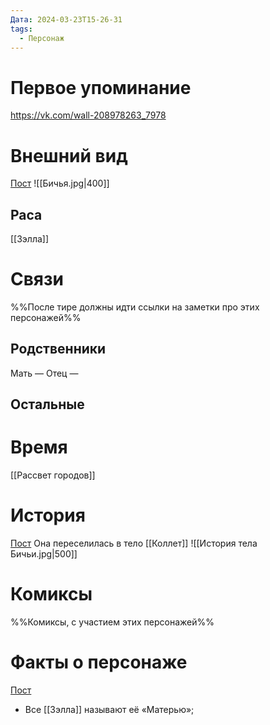 ```yaml
---
Дата: 2024-03-23T15-26-31
tags:
  - Персонаж
---
```

# Первое упоминание
https://vk.com/wall-208978263_7978
# Внешний вид
[Пост](https://vk.com/wall-208978263_7978)
![[Бичья.jpg|400]]
## Раса
[[Зэлла]]
# Связи
%%После тире должны идти ссылки на заметки про этих персонажей%%
## Родственники
Мать —
Отец — 
## Остальные 
# Время
[[Рассвет городов]]
# История
[Пост](https://vk.com/wall-208978263_14454)
Она переселилась в тело [[Коллет]]
![[История тела Бичьи.jpg|500]]
# Комиксы
%%Комиксы, с участием этих персонажей%%
# Факты о персонаже
[Пост](https://vk.com/wall-208978263_7978)
- Все [[Зэлла]] называют её «Матерью»;